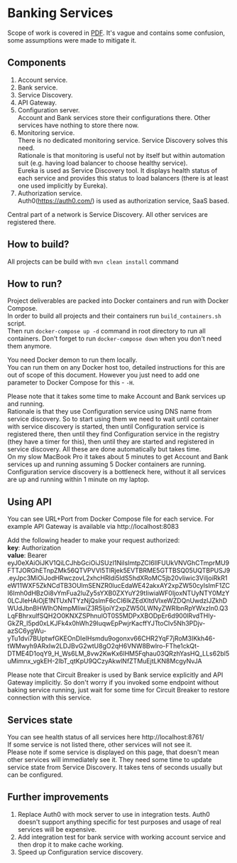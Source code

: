 # Banking Services
Scope of work is covered in [PDF](/homework.pdf). It's vague and contains some confusion, some assumptions were made to mitigate it.

## Components
1. Account service.
2. Bank service.
3. Service Discovery.
4. API Gateway.
5. Configuration server.<br />
Account and Bank services store their configurations there. Other services have nothing to store there now.
6. Monitoring service.<br />
There is no dedicated monitoring service. Service Discovery solves this need.<br />
Rationale is that monitoring is useful not by itself but within automation suit (e.g. having load balancer to choose healthy service).<br />
Eureka is used as Service Discovery tool. It displays health status of each service and provides this status to load balancers (there is at least one used implicitly by Eureka).<br />
7. Authorization service.<br />
Auth0(https://auth0.com/) is used as authorization service, SaaS based.

Central part of a network is Service Discovery. All other services are registered there.

## How to build?
All projects can be build with `mvn clean install` command

## How to run?
Project deliverables are packed into Docker containers and run with Docker Compose.<br />
In order to build all projects and their containers run `build_containers.sh` script.<br />
Then run `docker-compose up -d` command in root directory to run all containers. Don't forget to run `docker-compose down` when you don't need them anymore.<br />

You need Docker demon to run them locally.<br />
You can run them on any Docker host too, detailed instructions for this are out of scope of this document. However you just need to add one parameter to Docker Compose for this - `-H`.<br />

Please note that it takes some time to make Account and Bank services up and running.<br />
Rationale is that they use Configuration service using DNS name from service discovery. So to start using them we need to wait until container with service discovery is started, then until Configuration service is registered there, then until they find Configuration service in the registry (they have a timer for this), then until they are started and registered in service discovery. All these are done automatically but takes time.<br />
On my slow MacBook Pro it takes about 5 minutes to get Account and Bank services up and running assuming 5 Docker containers are running. Configuration service discovery is a bottleneck here, without it all services are up and running within 1 minute on my laptop.

## Using API
You can see URL+Port from Docker Compose file for each service. For example API Gateway is available via http://localhost:8083<br />

Add the following header to make your request authorized:<br />
**key**: Authorization<br />
**value**: Bearer eyJ0eXAiOiJKV1QiLCJhbGciOiJSUzI1NiIsImtpZCI6IlFUUkVNVGhCTmprMU9FTTJORGhETnpZMk56QTVPVVl5TlRjek5EVTBRME5GTTBSQ05UQTBPUSJ9.eyJpc3MiOiJodHRwczovL2xhcHRldi5ldS5hdXRoMC5jb20vIiwic3ViIjoiRkR1eW11WXF5ZkNCdTB3OUlmSENZR0lucEdaWE42akxAY2xpZW50cyIsImF1ZCI6Imh0dHBzOi8vYmFua2luZy5sYXB0ZXYuY29tIiwiaWF0IjoxNTUyNTY0MzY0LCJleHAiOjE1NTUxNTYzNjQsImF6cCI6IkZEdXltdVlxeWZDQnUwdzlJZkhDWUdJbnBHWlhONmpMIiwiZ3R5IjoiY2xpZW50LWNyZWRlbnRpYWxzIn0.Q3LqFBhrxulfSQH2O0KNXZSPhnulOT0S5MDPxXBODpEr6d900lRvdTHIy-GkZR_l5pd0xLKJFk4x0hWh29IuqwEpPwjrKacffYJTtoCIv5Nh3PDjv-azSC6ygWu-yTu1dvi7BUptwfGKEOnDIeIHsmdu9ogonxv66CHR2YqF7jRoM3IKkh46-tWMwyh9ARxIw2LDJBvG2wtU8gO2qH6VNW8Bwlro-FThe1ckQt-DTME4D1oqY9_H_Ws6LM_8vw2KwKx6lHM5Fqhau03QRzhYasHQ_LLs62bl5uMimnx_vgkEH-2IbT_qtKpU9QCzyAkwlNfZTMuEjtLKN8McgyNvJA

Please note that Circuit Breaker is used by Bank service explicitly and API Gateway implicitly. So don't worry if you invoked some endpoint without baking service running, just wait for some time for Circuit Breaker to restore connection with this service.

## Services state
You can see health status of all services here http://localhost:8761/<br />
If some service is not listed there, other services will not see it.<br />
Please note if some service is displayed on this page, that doesn't mean other services will immediately see it. They need some time to update service state from Service Discovery. It takes tens of seconds usually but can be configured.

## Further improvements
1. Replace Auth0 with mock server to use in integration tests. Auth0 doesn't support anything specific for test purposes and usage of real services will be expensive.
2. Add integration test for bank service with working account service and then drop it to make cache working.
3. Speed up Configuration service discovery.
